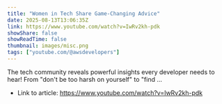 ```yaml
---
title: "Women in Tech Share Game-Changing Advice"
date: 2025-08-13T13:06:35Z
link: https://www.youtube.com/watch?v=IwRv2kh-pdk
showShare: false
showReadTime: false
thumbnail: images/misc.png
tags: ["youtube.com/@awsdevelopers"]
---
```

The tech community reveals powerful insights every developer needs to hear! From "don't be too harsh on yourself" to "find ...

- Link to article: https://www.youtube.com/watch?v=IwRv2kh-pdk